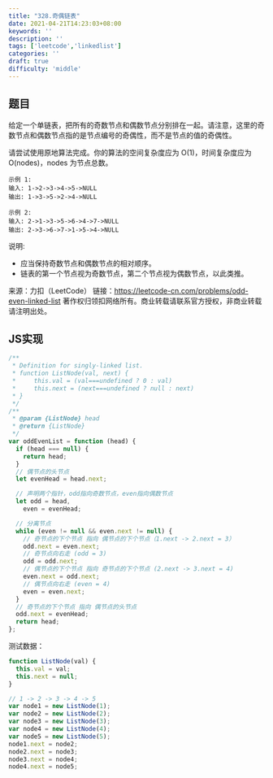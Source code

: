 ```yaml
---
title: "328.奇偶链表"
date: 2021-04-21T14:23:03+08:00
keywords: ''
description: ''
tags: ['leetcode','linkedlist']
categories: ''
draft: true
difficulty: 'middle'
---
```


## 题目

给定一个单链表，把所有的奇数节点和偶数节点分别排在一起。请注意，这里的奇数节点和偶数节点指的是节点编号的奇偶性，而不是节点的值的奇偶性。

请尝试使用原地算法完成。你的算法的空间复杂度应为 O(1)，时间复杂度应为 O(nodes)，nodes 为节点总数。

```
示例 1:
输入: 1->2->3->4->5->NULL
输出: 1->3->5->2->4->NULL

示例 2:
输入: 2->1->3->5->6->4->7->NULL 
输出: 2->3->6->7->1->5->4->NULL
```

说明:

- 应当保持奇数节点和偶数节点的相对顺序。
- 链表的第一个节点视为奇数节点，第二个节点视为偶数节点，以此类推。


来源：力扣（LeetCode）
链接：https://leetcode-cn.com/problems/odd-even-linked-list
著作权归领扣网络所有。商业转载请联系官方授权，非商业转载请注明出处。

## JS实现

```javascript
/**
 * Definition for singly-linked list.
 * function ListNode(val, next) {
 *     this.val = (val===undefined ? 0 : val)
 *     this.next = (next===undefined ? null : next)
 * }
 */
/**
 * @param {ListNode} head
 * @return {ListNode}
 */
var oddEvenList = function (head) {
  if (head === null) {
    return head;
  }
  // 偶节点的头节点
  let evenHead = head.next;

  // 声明两个指针，odd指向奇数节点，even指向偶数节点
  let odd = head,
    even = evenHead;

  // 分离节点
  while (even != null && even.next != null) {
    // 奇节点的下个节点 指向 偶节点的下个节点（1.next -> 2.next = 3）
    odd.next = even.next;
    // 奇节点向右走 (odd = 3)
    odd = odd.next;
    // 偶节点的下个节点 指向 奇节点的下个节点 (2.next -> 3.next = 4)
    even.next = odd.next;
    // 偶节点向右走 (even = 4)
    even = even.next;
  }
  // 奇节点的下个节点 指向 偶节点的头节点
  odd.next = evenHead;
  return head;
};
```

测试数据：

```javascript
function ListNode(val) {
  this.val = val;
  this.next = null;
}

// 1 -> 2 -> 3 -> 4 -> 5
var node1 = new ListNode(1);
var node2 = new ListNode(2);
var node3 = new ListNode(3);
var node4 = new ListNode(4);
var node5 = new ListNode(5);
node1.next = node2;
node2.next = node3;
node3.next = node4;
node4.next = node5;
```